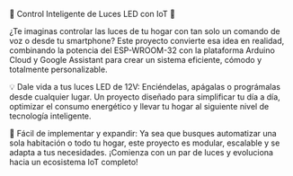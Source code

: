 🌟 Control Inteligente de Luces LED con IoT 🌟

¿Te imaginas controlar las luces de tu hogar con tan solo un comando de voz o desde tu smartphone? Este proyecto convierte esa idea en realidad, 
combinando la potencia del ESP-WROOM-32 con la plataforma Arduino Cloud y Google Assistant para crear un sistema eficiente, cómodo y totalmente personalizable.

💡 Dale vida a tus luces LED de 12V: Enciéndelas, apágalas o prográmalas desde cualquier lugar.
Un proyecto diseñado para simplificar tu día a día, optimizar el consumo energético y llevar tu hogar al siguiente nivel de tecnología inteligente.

🔧 Fácil de implementar y expandir: Ya sea que busques automatizar una sola habitación o todo tu hogar, este proyecto es modular, escalable y se adapta a tus necesidades.
¡Comienza con un par de luces y evoluciona hacia un ecosistema IoT completo!
